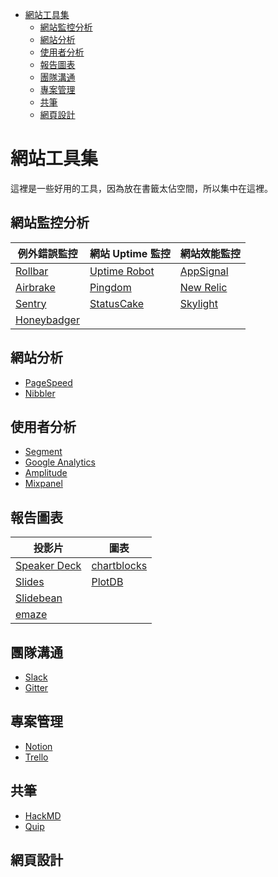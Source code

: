 <!-- TOC -->

- [網站工具集](#網站工具集)
    - [網站監控分析](#網站監控分析)
    - [網站分析](#網站分析)
    - [使用者分析](#使用者分析)
    - [報告圖表](#報告圖表)
    - [團隊溝通](#團隊溝通)
    - [專案管理](#專案管理)
    - [共筆](#共筆)
    - [網頁設計](#網頁設計)

<!-- /TOC -->

# 網站工具集

這裡是一些好用的工具，因為放在書籤太佔空間，所以集中在這裡。

## 網站監控分析
| 例外錯誤監控 |網站 Uptime 監控|網站效能監控|
|---|---|---|
|[Rollbar](https://rollbar.com/)| [Uptime Robot](https://uptimerobot.com/)|[AppSignal](https://appsignal.com/)|
|[Airbrake](https://airbrake.io/)| [Pingdom](https://tools.pingdom.com/)|[New Relic](https://rpm.newrelic.com/)|
|[Sentry](https://getsentry.com/)| [StatusCake](https://www.statuscake.com/)|[Skylight](https://www.skylight.io/)|
|[Honeybadger](https://www.honeybadger.io/)| |

## 網站分析

- [PageSpeed](https://developers.google.com/speed/pagespeed/insights/)
- [Nibbler](http://nibbler.silktide.com/en_US)

## 使用者分析

- [Segment](https://segment.com)
- [Google Analytics](https://analytics.google.com/analytics/)
- [Amplitude](https://amplitude.com)
- [Mixpanel](https://mixpanel.com)

## 報告圖表

|投影片|圖表|
|---|---|
|[Speaker Deck](https://speakerdeck.com/sharefun)|[chartblocks](https://app.chartblocks.com/) |
|[Slides](https://slides.com/sharefun)|[PlotDB](https://plotdb.com/)|
|[Slidebean](https://app.slidebean.com/)||
|[emaze](http://app.emaze.com/mypresentations#/home)||

## 團隊溝通

- [Slack](https://learningark.slack.com/messages/ch-arduino/stars/)
- [Gitter](https://gitter.im/home)

## 專案管理

- [Notion](https://www.notion.so)
- [Trello](https://trello.com/b/v7dOUTkS/sharefun)

## 共筆

- [HackMD](https://hackmd.io)
- [Quip](https://sharefun.quip.com/browse)

## 網頁設計

